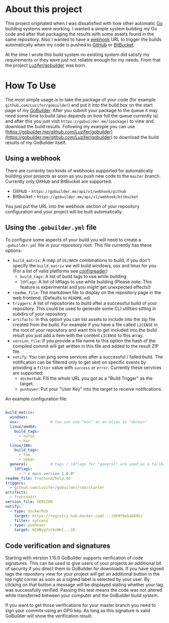 # About this project

This project originated when I was dissatisfied with how other automatic [Go][golang] building systems were working. I wanted a simple system building my Go code and after that packaging the results with some assets found in the same repository. Also I wanted to have a [webhook][gh-webhook] URL to trigger the builds automatically when my code is pushed to [GitHub][gh] or [BitBucket][bitbucket].

At the time I wrote this build system no existing system did satisfy my requirements or they were just not reliable enough for my needs. From that the project [Luzifer/gobuilder][gobuilder] was born.

# How To Use

The most simple usage is to take the package of your code (for example `github.com/Luzifer/gobuilder`) and put it into the build box on the start page of my [GoBuilder][gob]. After you submit your package to the queue it may need some time to build (also depends on how full the queue currently is) and after this you just visit `https://gobuilder.me/[package]` to view and download the build results. Following my example you can use [https://gobuilder.me/github.com/Luzifer/gobuilder](https://gobuilder.me/github.com/Luzifer/gobuilder) to download the build results of my GoBuilder itself.

## Using a webhook

There are currently two kinds of webhooks supported for automatically building your projects as soon as you push new code to the `master` branch. Currently only GitHub and BitBucket are supported:

- GitHub - `https://gobuilder.me/api/v1/webhook/github`
- BitBucket - `https://gobuilder.me/api/v1/webhook/bitbucket`

You just put the URL into the webhook section of your repository configuration and your project will be built automatically.

## Using the `.gobuilder.yml` file

To configure some aspects of your build you will need to create a `.gobuilder.yml` file in your repository root. This file currently has these options:

- `build_matrix`: A map of `OS/ARCH` combinations to build; if you don't specify the `build_matrix` we will build windows, osx and linux for you (For a list of valid platforms see [configreader](/cmd/configreader/main.go#L15-L25))
  - `build_tags`: A list of build tags to use while building
  - `ldflags`: A list of ldflags to use while building (Please note: This feature is experimental and you might get unexpected effects!)
- `readme_file`: The markdown file to display on the repository page in the web frontend. (Defaults to `README.md`)
- `triggers`: A list of repositories to build after a successful build of your repository. This could be used to generate some CLI utilities sitting in subdirs of your repository.
- `artifacts`: In this option you can list assets to include into the zip file created from the build. For example if you have a file called `LICENSE` in the root of your repository and want this to get included into the build result you just add a item with the content `LICENSE` to this array.
- `version_file`: If you provide a file name to this option the hash of the compiled commit will get written in this file and added to the result ZIP file.
- `notify`: You can ping some services after a successful / failed build. The notification can be filtered only to get sent on specific events by providing a `filter` value with `success` or `error`. Currently these services are supported:
    - `dockerhub`: Fill the whole URL you got as a "Build Trigger" as the target.
    - `pushover`: Put your "User Key" into the target to receive notifications.

An example configuration file:

```yaml
---
build_matrix:
  windows:
  osx:              # You can use "osx" as an alias to "darwin"
  linux/amd64:
    build_tags:
      - nofoo
      - bar
  linux/386:
    build_tags:
      - foo
      - nobar
  general:          # tags / ldflags for "general" are used as a fallback
    ldflags:
      - "-x main.version 1.0.0"
readme_file: frontend/help.md
triggers:
  - github.com/Luzifer/gobuilder/cmd/starter
artifacts:
  - frontend/*
version_file: VERSION
notify:
  - type: dockerhub
    target: https://registry.hub.docker.com[...]d59f8a5ab895/
    filter: success
  - type: pushover
    target: W2HNyg7sCkvNH[...]B
```

## Code verification and signatures

Starting with version 1.15.0 GoBuilder supports verification of code signatures. This can be used to give users of your projects an additional bit of security if you direct them to GoBuilder for downloads. If you have signed tags the repository view for your project will get an additional button in the top right corner as soon as a signed label is selected by your user. By clicking on that button a message will be displayed stating whether your tag was successfully verified. Passing this test means the code was not altered while transferred between your computer and the GoBuilder build system.

If you want to get those verifications for your master branch you need to sign your commits using an GPG key. As long as this signature is valid GoBuilder will show the verification result.


[golang]: http://golang.org/
[gh-webhook]: https://developer.github.com/webhooks/
[gh]: https://github.com/
[bitbucket]: https://bitbucket.org/
[gobuilder]: https://github.com/luzifer/gobuilder
[gob]: https://gobuilder.me/
